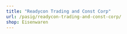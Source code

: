 ```yaml
---
title: "Readycon Trading and Const Corp"
url: /pasig/readycon-trading-and-const-corp/
shop: Eisenwaren
---
```

